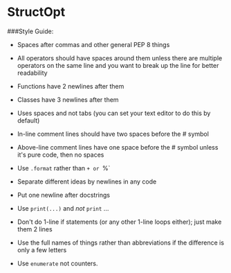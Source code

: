 # StructOpt

###Style Guide:

* Spaces after commas and other general PEP 8 things

* All operators should have spaces around them unless there are multiple operators on the same line and you want to break up the line for better readability

* Functions have 2 newlines after them

* Classes have 3 newlines after them

* Uses spaces and not tabs (you can set your text editor to do this by default)

* In-line comment lines should have two spaces before the # symbol

* Above-line comment lines have one space before the # symbol unless it's pure code, then no spaces

* Use `.format` rather than `+ or `%`

* Separate different ideas by newlines in any code

* Put one newline after docstrings

* Use `print(...)` and *not* `print` ...

* Don't do 1-line if statements (or any other 1-line loops either); just make them 2 lines

* Use the full names of things rather than abbreviations if the difference is only a few letters

* Use `enumerate` not counters.
